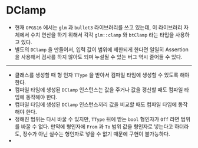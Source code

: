 # DClamp

* 현재 `OPGS16` 에서는 `glm` 과 `bullet3` 라이브러리를 쓰고 있는데, 이 라이브러리 자체에서 수치 연산을 하기 위해서 각각 `glm::clamp` 와 `btClamp` 라는 타입을 사용하고 있다.
* 별도의 `DClamp` 을 만들어서, 입력 값이 범위에 제한되게 한다면 일일히 Assertion 을 사용해서 검사를 하지 않아도 되며 누설될 수 있는 버그 역시 줄어들 수 있다.

---

* 클래스를 생성할 때 형 인자 `TType` 을 받아서 컴파일 타임에 생성할 수 있도록 해야한다.
* 컴파일 타임에 생성된 `DClamp` 인스턴스는 값을 주거나 값을 갱신할 때도 컴파일 타임에 동작해야 한다.
* 컴파일 타임에 생성된 `DClamp` 인스턴스끼리 값을 비교할 때도 컴파일 타임에 동작해야 한다.
* 정해진 범위는 다시 바꿀 수 있지만, `TType` 뒤에 받는 `bool` 형인자가 `Off` 라면 범위를 바꿀 수 없다. 만약에 형인자에 `From` 과 `To` 범위 값을 형인자로 넣는다고 하더라도, 정수가 아닌 실수는 형인자로 넣을 수 없기 때문에 구현이 불가능하다.
* 